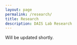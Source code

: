```yaml
---
layout: page
permalink: /research/
title: Research
description: DAIS Lab Research
---
```

Will be updated shortly. 
